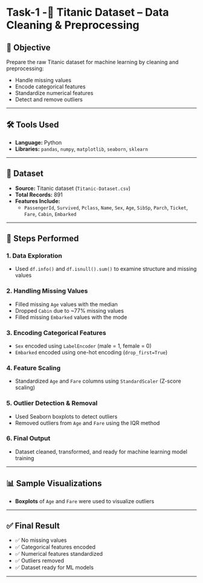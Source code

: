 # Task-1 -🧹 Titanic Dataset – Data Cleaning & Preprocessing

## 🎯 Objective
Prepare the raw Titanic dataset for machine learning by cleaning and preprocessing:
- Handle missing values
- Encode categorical features
- Standardize numerical features
- Detect and remove outliers

---

## 🛠️ Tools Used
- **Language:** Python
- **Libraries:** `pandas`, `numpy`, `matplotlib`, `seaborn`, `sklearn`

---

## 📂 Dataset
- **Source:** Titanic dataset (`Titanic-Dataset.csv`)
- **Total Records:** 891
- **Features Include:**  
  - `PassengerId`, `Survived`, `Pclass`, `Name`, `Sex`, `Age`, `SibSp`, `Parch`, `Ticket`, `Fare`, `Cabin`, `Embarked`

---

## 🔧 Steps Performed

### 1. Data Exploration
- Used `df.info()` and `df.isnull().sum()` to examine structure and missing values

### 2. Handling Missing Values
- Filled missing `Age` values with the median
- Dropped `Cabin` due to ~77% missing values
- Filled missing `Embarked` values with the mode

### 3. Encoding Categorical Features
- `Sex` encoded using `LabelEncoder` (male = 1, female = 0)
- `Embarked` encoded using one-hot encoding (`drop_first=True`)

### 4. Feature Scaling
- Standardized `Age` and `Fare` columns using `StandardScaler` (Z-score scaling)

### 5. Outlier Detection & Removal
- Used Seaborn boxplots to detect outliers
- Removed outliers from `Age` and `Fare` using the IQR method

### 6. Final Output
- Dataset cleaned, transformed, and ready for machine learning model training

---

## 📊 Sample Visualizations
- **Boxplots** of `Age` and `Fare` were used to visualize outliers

---

## ✅ Final Result
- ✅ No missing values  
- ✅ Categorical features encoded  
- ✅ Numerical features standardized  
- ✅ Outliers removed  
- ✅ Dataset ready for ML models

---
